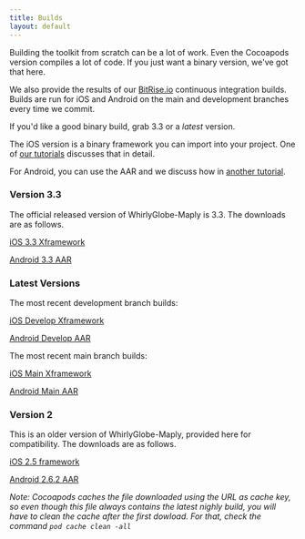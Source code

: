 ```yaml
---
title: Builds
layout: default
---
```


Building the toolkit from scratch can be a lot of work.  Even the Cocoapods version compiles a lot of code.  If you just want a binary version, we've got that here.

We also provide the results of our <a href="https://www.bitrise.io/">BitRise.io</a> continuous integration builds.  Builds are run for iOS and Android on the main and development branches every time we commit.

If you'd like a good binary build, grab 3.3 or a *latest* version.

The iOS version is a binary framework you can import into your project.  One of [our tutorials](https://mousebird-consulting-inc.github.io/WhirlyGlobe/tutorial/ios/building_from_binary.html) discusses that in detail.

For Android, you can use the AAR and we discuss how in [another tutorial](https://mousebird-consulting-inc.github.io/WhirlyGlobe/tutorial/android/building-from-binary.html).

### Version 3.3

The official released version of WhirlyGlobe-Maply is 3.3.  The downloads are as follows.

[iOS 3.3 Xframework](https://whirlyglobemaplydistribution.s3-us-west-1.amazonaws.com/WhirlyGlobe_Maply_Distribution_3_3.zip)

[Android 3.3 AAR](https://whirlyglobemaplydistribution.s3-us-west-1.amazonaws.com/WhirlyGlobe_Maply_Distribution_3_3.aar)

### Latest Versions

The most recent development branch builds:

[iOS Develop Xframework](https://whirlyglobemaplydistribution.s3-us-west-1.amazonaws.com/WhirlyGlobe_Maply_Develop_latest.zip)

[Android Develop AAR](https://whirlyglobemaplydistribution.s3-us-west-1.amazonaws.com/WhirlyGlobe_Maply_Develop_latest.aar)

The most recent main branch builds:

[iOS Main Xframework](https://whirlyglobemaplydistribution.s3-us-west-1.amazonaws.com/WhirlyGlobe_Maply_Distribution_latest.zip)

[Android Main AAR](https://whirlyglobemaplydistribution.s3-us-west-1.amazonaws.com/WhirlyGlobe_Maply_Distribution_latest.aar)

### Version 2

This is an older version of WhirlyGlobe-Maply, provided here for compatibility.  The downloads are as follows.

[iOS 2.5 framework](https://s3-us-west-1.amazonaws.com/whirlyglobemaplydistribution/WhirlyGlobe-Maply_Distribution_2_5.zip)

[Android 2.6.2 AAR](https://s3-us-west-1.amazonaws.com/whirlyglobemaplydistribution/WhirlyGlobe-Maply_Distribution_2_6_2.aar)

_Note: Cocoapods caches the file downloaded using the URL as cache key, so even though this file always contains the latest nighly build, you will have to clean the cache after the first dowload. For that, check the command `pod cache clean -all`_

